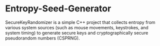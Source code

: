 # Entropy-Seed-Generator
SecureKeyRandomizer is a simple C++ project that collects entropy from various system sources (such as mouse movements, keystrokes, and system timing) to generate secure keys and cryptographically secure pseudorandom numbers (CSPRNG).
